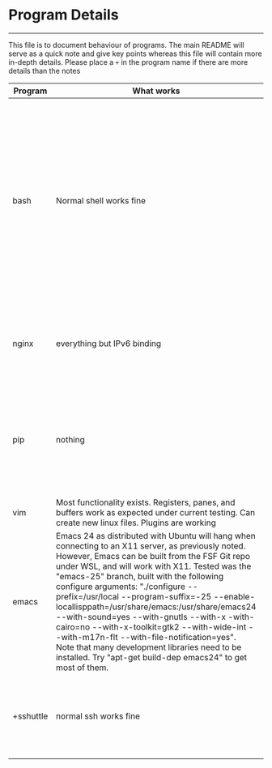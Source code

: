 # Program Details
------------------
This file is to document behaviour of programs. The main README will serve as a quick note and give key points
whereas this file will contain more in-depth details.
Please place a `+` in the program name if there are more details than the notes

Program | What works | What doesnt
--------|------------|------------
bash | Normal shell works fine | Scripting has problems. When hitting backspace during a `read` command the key comes up as a ^(box with questionmark inside). This seems to be the response for any unknown unicode character. Scripting gives unusual in that running `sh script` treats echo differently than `chmod +x script; ./script`. Escape characters and variables do not properly work in the latter.
nginx | everything but IPv6 binding | IPv6: you need to remove it from your config. Default configuration: you need to add `master_process off;` to `/etc/nginx/nginx.conf`
pip | nothing | Does not fully install **DO NOT** install with `--fix-missing`. This will create errors when upgrading through apt. The apt error reports back problems with `udev`, `systemd-services`, `libpam-systemd:amd64`, and `initramfs-tools`
vim | Most functionality exists. Registers, panes, and buffers work as expected under current testing. Can create new linux files. Plugins are working | Problems with colorshemes and fonts
emacs | Emacs 24 as distributed with Ubuntu will hang when connecting to an X11 server, as previously noted.  However, Emacs can be built from the FSF Git repo under WSL, and will work with X11.  Tested was the "emacs-25" branch, built with the following configure arguments: "./configure --prefix=/usr/local --program-suffix=-25 --enable-locallisppath=/usr/share/emacs:/usr/share/emacs24 --with-sound=yes --with-gnutls --with-x -with-cairo=no --with-x-toolkit=gtk2 --with-wide-int --with-m17n-flt --with-file-notification=yes".  Note that many development libraries need to be installed.  Try "apt-get build-dep emacs24" to get most of them. |  A build with the Gtk3 toolkit built and connected to X11, however the window failed to resize properly.  With Gtk2, everything seems to work so far with the exception of clipboard sharing with Windows 10.  This may be an issue with the X server.
+sshuttle | normal ssh works fine | It won't pass traffic properly and [there is a problem](https://github.com/Microsoft/WSL/issues/767) with accessing `iptables`. This is tested on Windows 10 Home, ver 1607, Build 14393
